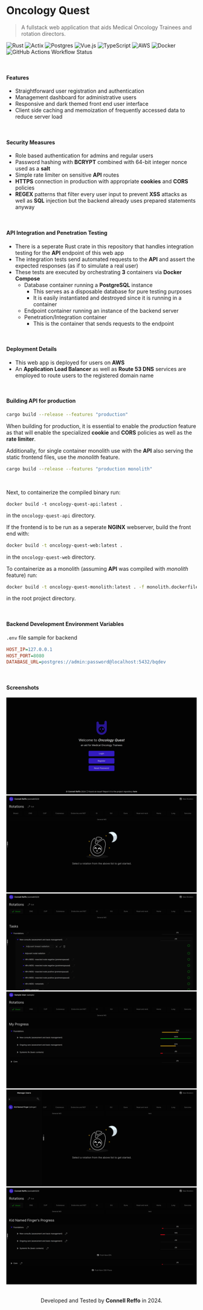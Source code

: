 # $\text{Oncology Quest}$
> A fullstack web application that aids Medical Oncology Trainees and rotation directors.

![Rust](https://img.shields.io/badge/rust-%23000000.svg?style=for-the-badge&logo=rust&logoColor=white)
![Actix](https://img.shields.io/badge/actix-%23ffffff.svg?style=for-the-badge&logo=actix&logoColor=black)
![Postgres](https://img.shields.io/badge/postgres-%23316192.svg?style=for-the-badge&logo=postgresql&logoColor=white)
![Vue.js](https://img.shields.io/badge/vue-%2335495e.svg?style=for-the-badge&logo=vuedotjs&logoColor=%234FC08D)
![TypeScript](https://img.shields.io/badge/typescript-%23007ACC.svg?style=for-the-badge&logo=typescript&logoColor=white)
![AWS](https://img.shields.io/badge/AWS-%23FF9900.svg?style=for-the-badge&logo=amazonwebservices&logoColor=white)
![Docker](https://img.shields.io/badge/docker-%230db7ed.svg?style=for-the-badge&logo=docker&logoColor=white)
![GitHub Actions Workflow Status](https://img.shields.io/github/actions/workflow/status/connellr023/oncology-quest/ci.yml?style=for-the-badge&logo=docker)

<br />

#### Features
 - Straightforward user registration and authentication
 - Management dashboard for administrative users
 - Responsive and dark themed front end user interface
 - Client side caching and memoization of frequently accessed data to reduce server load

<br />

#### Security Measures
 - Role based authentication for admins and regular users
 - Password hashing with **BCRYPT** combined with 64-bit integer nonce used as a **salt**
 - Simple rate limiter on sensitive **API** routes
 - **HTTPS** connection in production with appropriate **cookies** and **CORS** policies
 - **REGEX** patterns that filter every user input to prevent **XSS** attacks as well as **SQL** injection but the backend already uses prepared statements anyway

<br />

#### API Integration and Penetration Testing
 - There is a seperate Rust crate in this repository that handles integration testing for the **API** endpoint of this web app
 - The integration tests send automated requests to the **API** and assert the expected responses (as if to simulate a real user)
 - These tests are executed by orchestrating **3** containers via **Docker Compose**
    - Database container running a **PostgreSQL** instance
        - This serves as a disposable database for pure testing purposes
        - It is easily instantiated and destroyed since it is running in a container
    - Endpoint container running an instance of the backend server
    - Penetration/Integration container
        - This is the container that sends requests to the endpoint

<br />

#### Deployment Details
 - This web app is deployed for users on **AWS**
 - An **Application Load Balancer** as well as **Route 53 DNS** services are employed to route users to the registered domain name

<br />

#### Building API for production
```bash
cargo build --release --features "production"
```
When building for production, it is essential to enable the *production* feature as that will enable the specialized **cookie** and **CORS** policies as well as the **rate limiter**.

Additionally, for single container monolith use with the **API** also serving the static frontend files, use the *monolith* feature.
```bash
cargo build --release --features "production monolith"
```

<br />

Next, to containerize the compiled binary run:
```
docker build -t oncology-quest-api:latest .
```
in the `oncology-quest-api` directory.


If the frontend is to be run as a seperate **NGINX** webserver, build the front end with:
```bash
docker build -t oncology-quest-web:latest .
```
in the `oncology-quest-web` directory.

To containerize as a monolith (assuming **API** was compiled with *monolith* feature) run:
```bash
docker build -t oncology-quest-monolith:latest . -f monolith.dockerfile
```
in the root project directory.

<br />

#### Backend Development Environment Variables
`.env` file sample for backend
```ini
HOST_IP=127.0.0.1
HOST_PORT=8080
DATABASE_URL=postgres://admin:password@localhost:5432/bqdev
```

<br />

#### Screenshots

![1](https://github.com/connellr023/cr023/blob/main/src/assets/oncology_quest/1.png?raw=true)
![2](https://github.com/connellr023/cr023/blob/main/src/assets/oncology_quest/2.png?raw=true)
![3](https://github.com/connellr023/cr023/blob/main/src/assets/oncology_quest/3.png?raw=true)
![4](https://github.com/connellr023/cr023/blob/main/src/assets/oncology_quest/4.png?raw=true)
![5](https://github.com/connellr023/cr023/blob/main/src/assets/oncology_quest/5.png?raw=true)
![6](https://github.com/connellr023/cr023/blob/main/src/assets/oncology_quest/6.png?raw=true)

<br />

<div align="center">
    Developed and Tested by <b>Connell Reffo</b> in 2024.
</div>
